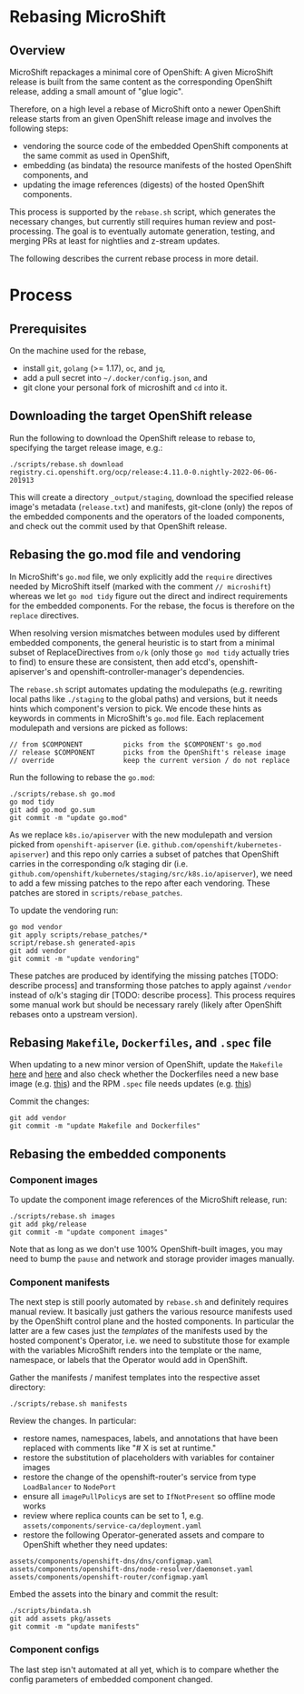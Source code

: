 # Rebasing MicroShift
## Overview

MicroShift repackages a minimal core of OpenShift: A given MicroShift release is built from the same content as the corresponding OpenShift release, adding a small amount of "glue logic".

Therefore, on a high level a rebase of MicroShift onto a newer OpenShift release starts from an given OpenShift release image and involves the following steps:

* vendoring the source code of the embedded OpenShift components at the same commit as used in OpenShift,
* embedding (as bindata) the resource manifests of the hosted OpenShift components, and 
* updating the image references (digests) of the hosted OpenShift components.

This process is supported by the `rebase.sh` script, which generates the necessary changes, but currently still requires human review and post-processing. The goal is to eventually automate generation, testing, and merging PRs at least for nightlies and z-stream updates.

The following describes the current rebase process in more detail.

# Process
## Prerequisites

On the machine used for the rebase,

* install `git`, `golang` (>= 1.17), `oc`, and `jq`,
* add a pull secret into `~/.docker/config.json`, and
* git clone your personal fork of microshift and `cd` into it.

## Downloading the target OpenShift release

Run the following to download the OpenShift release to rebase to, specifying the target release image, e.g.:

```
./scripts/rebase.sh download registry.ci.openshift.org/ocp/release:4.11.0-0.nightly-2022-06-06-201913
```

This will create a directory `_output/staging`, download the specified release image's metadata (`release.txt`) and manifests, git-clone (only) the repos of the embedded components and the operators of the loaded components, and check out the commit used by that OpenShift release.

## Rebasing the go.mod file and vendoring

In MicroShift's `go.mod` file, we only explicitly add the `require` directives needed by MicroShift itself (marked with the comment `// microshift`) whereas we let `go mod tidy` figure out the direct and indirect requirements for the embedded components. For the rebase, the focus is therefore on the `replace` directives.

When resolving version mismatches between modules used by different embedded components, the general heuristic is to start from a minimal subset of ReplaceDirectives from `o/k` (only those `go mod tidy` actually tries to find) to ensure these are consistent, then add etcd's, openshift-apiserver's and openshift-controller-manager's dependencies.

The `rebase.sh` script automates updating the modulepaths (e.g. rewriting local paths like `./staging` to the global paths) and versions, but it needs hints which component's version to pick. We encode these hints as keywords in comments in MicroShift's `go.mod` file. Each replacement modulepath and versions are picked as follows:

```
// from $COMPONENT          picks from the $COMPONENT's go.mod
// release $COMPONENT       picks from the OpenShift's release image
// override                 keep the current version / do not replace
```

Run the following to rebase the `go.mod`:

```
./scripts/rebase.sh go.mod
go mod tidy
git add go.mod go.sum
git commit -m "update go.mod"
```

As we replace `k8s.io/apiserver` with the new modulepath and version picked from `openshift-apiserver` (i.e. `github.com/openshift/kubernetes-apiserver`) and this repo only carries a subset of patches that OpenShift carries in the corresponding o/k staging dir (i.e. `github.com/openshift/kubernetes/staging/src/k8s.io/apiserver`), we need to add a few missing patches to the repo after each vendoring. These patches are stored in `scripts/rebase_patches`.

To update the vendoring run:

```
go mod vendor
git apply scripts/rebase_patches/*
script/rebase.sh generated-apis
git add vendor
git commit -m "update vendoring"
```

These patches are produced by identifying the missing patches [TODO: describe process] and transforming those patches to apply against `/vendor` instead of o/k's staging dir [TODO: describe process]. This process requires some manual work but should be necessary rarely (likely after OpenShift rebases onto a upstream version).

## Rebasing `Makefile`, `Dockerfiles`, and `.spec` file
When updating to a new minor version of OpenShift, update the `Makefile` [here](https://github.com/openshift/microshift/blob/main/Makefile#L16) and [here](https://github.com/openshift/microshift/blob/main/Makefile#L55-L66) and also check whether the Dockerfiles need a new base image (e.g. [this](https://github.com/openshift/microshift/blob/main/packaging/images/openshift-ci/Dockerfile)) and the RPM `.spec` file needs updates (e.g. [this](https://github.com/openshift/microshift/blob/main/packaging/rpm/microshift.spec))

Commit the changes:

```
git add vendor
git commit -m "update Makefile and Dockerfiles"
```

## Rebasing the embedded components
### Component images
To update the component image references of the MicroShift release, run:

```
./scripts/rebase.sh images
git add pkg/release
git commit -m "update component images"
```

Note that as long as we don't use 100% OpenShift-built images, you may need to bump the `pause` and network and storage provider images manually.

### Component manifests
The next step is still poorly automated by `rebase.sh` and definitely requires manual review. It basically just gathers the various resource manifests used by the OpenShift control plane and the hosted components. In particular the latter are a few cases just the _templates_ of the manifests used by the hosted component's Operator, i.e. we need to substitute those for example with the variables MicroShift renders into the template or the name, namespace, or labels that the Operator would add in OpenShift.

Gather the manifests / manifest templates into the respective asset directory:

```
./scripts/rebase.sh manifests
```

Review the changes. In particular:
* restore names, namespaces, labels, and annotations that have been replaced with comments like "# X is set at runtime."
* restore the substitution of placeholders with variables for container images
* restore the change of the openshift-router's service from type `LoadBalancer` to `NodePort`
* ensure all `imagePullPolicy`s are set to `IfNotPresent` so offline mode works
* review where replica counts can be set to 1, e.g. `assets/components/service-ca/deployment.yaml`
* restore the following Operator-generated assets and compare to OpenShift whether they need updates:
```
assets/components/openshift-dns/dns/configmap.yaml
assets/components/openshift-dns/node-resolver/daemonset.yaml
assets/components/openshift-router/configmap.yaml
```

Embed the assets into the binary and commit the result:

```
./scripts/bindata.sh
git add assets pkg/assets
git commit -m "update manifests"
```

### Component configs
The last step isn't automated at all yet, which is to compare whether the config parameters of embedded component changed.
